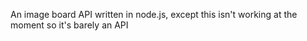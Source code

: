 An image board API written in node.js, except this isn't working at the moment so it's barely an API